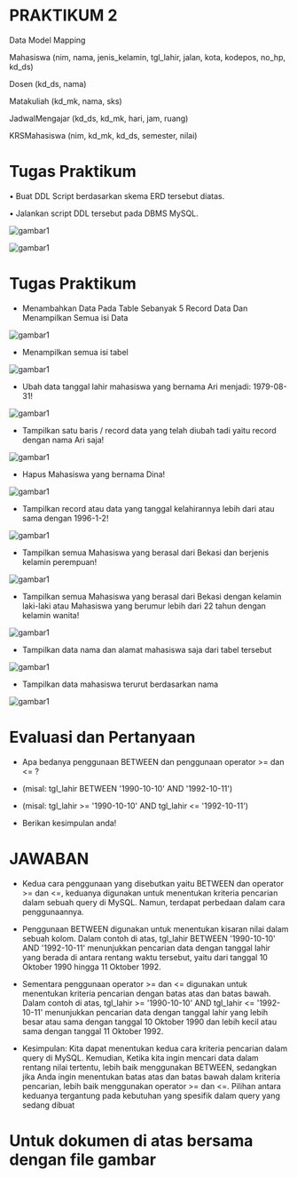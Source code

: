 # PRAKTIKUM 2

Data Model Mapping

Mahasiswa (nim, nama, jenis_kelamin, tgl_lahir, jalan, kota, kodepos, no_hp, kd_ds)

Dosen (kd_ds, nama)

Matakuliah (kd_mk, nama, sks)

JadwalMengajar (kd_ds, kd_mk, hari, jam, ruang)

KRSMahasiswa (nim, kd_mk, kd_ds, semester, nilai)

# Tugas Praktikum

• Buat DDL Script berdasarkan skema ERD tersebut diatas.

• Jalankan script DDL tersebut pada DBMS MySQL.


![gambar1](gambar/gambargg2.png)


![gambar1](gambar/gambargg.png)




# Tugas Praktikum

- Menambahkan Data Pada Table Sebanyak 5 Record Data Dan Menampilkan Semua isi Data

![gambar1](gambar/gg2.png)

- Menampilkan semua isi tabel

![gambar1](gambar/gg3.png)

- Ubah data tanggal lahir mahasiswa yang bernama Ari menjadi: 1979-08-31!

![gambar1](gambar/gg4.png)


- Tampilkan satu baris / record data yang telah diubah tadi yaitu record dengan nama Ari saja!

![gambar1](gambar/gg5.png)

- Hapus Mahasiswa yang bernama Dina!

![gambar1](gambar/gg6.png)

- Tampilkan record atau data yang tanggal kelahirannya lebih dari atau sama dengan 1996-1-2!

![gambar1](gambar/gg7.png)

- Tampilkan semua Mahasiswa yang berasal dari Bekasi dan berjenis kelamin perempuan!

![gambar1](gambar/gg8.png)

- Tampilkan semua Mahasiswa yang berasal dari Bekasi dengan kelamin laki-laki atau
Mahasiswa yang berumur lebih dari 22 tahun dengan kelamin wanita!

![gambar1](gambar/gg9.png)

- Tampilkan data nama dan alamat mahasiswa saja dari tabel tersebut

![gambar1](gambar/gg10.png)

- Tampilkan data mahasiswa terurut berdasarkan nama

![gambar1](gambar/gg11.png)


# Evaluasi dan Pertanyaan

-  Apa bedanya penggunaan BETWEEN dan penggunaan operator >= dan <= ?

-  (misal: tgl_lahir BETWEEN '1990-10-10' AND '1992-10-11')

- (misal: tgl_lahir >= '1990-10-10' AND tgl_lahir <= '1992-10-11')

- Berikan kesimpulan anda!

# JAWABAN

- Kedua cara penggunaan yang disebutkan yaitu BETWEEN dan operator >= dan <=, keduanya 
digunakan untuk menentukan kriteria pencarian dalam sebuah query di MySQL. Namun, 
terdapat perbedaan dalam cara penggunaannya.

- Penggunaan BETWEEN digunakan untuk menentukan kisaran nilai dalam sebuah kolom. 
Dalam contoh di atas, tgl_lahir BETWEEN '1990-10-10' AND '1992-10-11' menunjukkan 
pencarian data dengan tanggal lahir yang berada di antara rentang waktu tersebut, yaitu dari 
tanggal 10 Oktober 1990 hingga 11 Oktober 1992.

- Sementara penggunaan operator >= dan <= digunakan untuk menentukan kriteria pencarian 
dengan batas atas dan batas bawah. Dalam contoh di atas, tgl_lahir >= '1990-10-10' AND 
tgl_lahir <= '1992-10-11' menunjukkan pencarian data dengan tanggal lahir yang lebih besar 
atau sama dengan tanggal 10 Oktober 1990 dan lebih kecil atau sama dengan tanggal 11 Oktober 
  1992.

- Kesimpulan: Kita dapat menentukan kedua cara kriteria pencarian dalam query di MySQL.
Kemudian, Ketika kita ingin mencari data dalam rentang nilai tertentu, lebih baik menggunakan
BETWEEN, sedangkan jika Anda ingin menentukan batas atas dan batas bawah dalam kriteria
pencarian, lebih baik menggunakan operator >= dan <=. Pilihan antara keduanya tergantung pada 
kebutuhan yang spesifik dalam query yang sedang dibuat

# Untuk dokumen di atas bersama dengan file gambar
